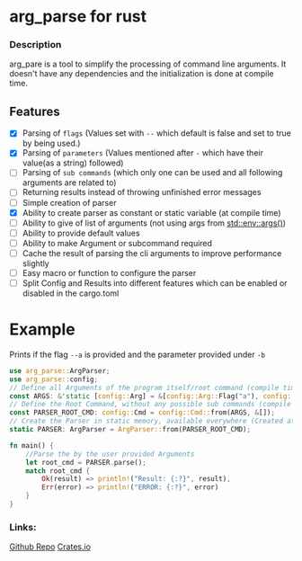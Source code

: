 # arg_parse for rust
### Description
arg_pare is a tool to simplify the processing of command line arguments. It doesn't have any dependencies and the initialization is done at compile time.

## Features
- [x] Parsing of `flags` (Values set with `--` which default is false and set to true by being used.)
- [x] Parsing of `parameters` (Values mentioned after `-` which have their value(as a string) followed)
- [ ] Parsing of `sub commands` (which only one can be used and all following arguments are related to)
- [ ] Returning results instead of throwing unfinished error messages
- [ ] Simple creation of parser
- [x] Ability to create parser as constant or static variable (at compile time)
- [ ] Ability to give of list of arguments (not using args from [std::env::args()](std::env::args()))
- [ ] Ability to provide default values
- [ ] Ability to make Argument or subcommand required
- [ ] Cache the result of parsing the cli arguments to improve performance slightly
- [ ] Easy macro or function to configure the parser
- [ ] Split Config and Results into different features which can be enabled or disabled in the cargo.toml

 # Example
 Prints if the flag `--a` is provided and the parameter provided under `-b`
 ```rust
 use arg_parse::ArgParser;
 use arg_parse::config;
 // Define all Arguments of the program itself/root command (compile time)
 const ARGS: &'static [config::Arg] = &[config::Arg::Flag("a"), config::Arg::Parameter("b")];
 // Define the Root Command, without any possible sub commands (compile time)
 const PARSER_ROOT_CMD: config::Cmd = config::Cmd::from(ARGS, &[]);
 // Create the Parser in static memory, available everywhere (Created at compile time)
 static PARSER: ArgParser = ArgParser::from(PARSER_ROOT_CMD);
 
 fn main() {
     //Parse the by the user provided Arguments
     let root_cmd = PARSER.parse();
     match root_cmd {
         Ok(result) => println!("Result: {:?}", result),
         Err(error) => println!("ERROR: {:?}", error)
     }
 }
 ```

### Links:
[Github Repo](https://github.com/oxydemeton/arg_parse/)
[Crates.io](https://crates.io/crates/arg_parse)